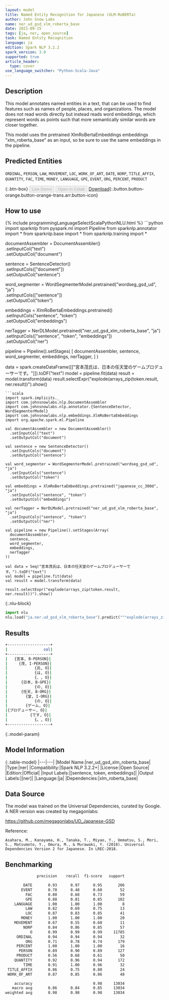 ```yaml
---
layout: model
title: Named Entity Recognition for Japanese (XLM-RoBERTa)
author: John Snow Labs
name: ner_ud_gsd_xlm_roberta_base
date: 2021-09-15
tags: [ja, ner, open_source]
task: Named Entity Recognition
language: ja
edition: Spark NLP 3.2.2
spark_version: 3.0
supported: true
article_header:
  type: cover
use_language_switcher: "Python-Scala-Java"
---
```


## Description

This model annotates named entities in a text, that can be used to find features such as names of people, places, and organizations. The model does not read words directly but instead reads word embeddings, which represent words as points such that more semantically similar words are closer together.

This model uses the pretrained XlmRoBertaEmbeddings embeddings "xlm_roberta_base" as an input, so be sure to use the same embeddings in the pipeline.

## Predicted Entities

`ORDINAL`, `PERSON`, `LAW`, `MOVEMENT`, `LOC`, `WORK_OF_ART`, `DATE`, `NORP`, `TITLE_AFFIX`, `QUANTITY`, `FAC`, `TIME`, `MONEY`, `LANGUAGE`, `GPE`, `EVENT`, `ORG`, `PERCENT`, `PRODUCT`

{:.btn-box}
<button class="button button-orange" disabled>Live Demo</button>
<button class="button button-orange" disabled>Open in Colab</button>
[Download](https://s3.amazonaws.com/auxdata.johnsnowlabs.com/public/models/ner_ud_gsd_xlm_roberta_base_ja_3.2.2_3.0_1631696644878.zip){:.button.button-orange.button-orange-trans.arr.button-icon}

## How to use



<div class="tabs-box" markdown="1">
{% include programmingLanguageSelectScalaPythonNLU.html %}
```python
import sparknlp
from pyspark.ml import Pipeline
from sparknlp.annotator import *
from sparknlp.base import *
from sparknlp.training import *

documentAssembler = DocumentAssembler() \
    .setInputCol("text") \
    .setOutputCol("document")

sentence = SentenceDetector() \
    .setInputCols(["document"]) \
    .setOutputCol("sentence")

word_segmenter = WordSegmenterModel.pretrained("wordseg_gsd_ud", "ja") \
    .setInputCols(["sentence"]) \
    .setOutputCol("token")

embeddings = XlmRoBertaEmbeddings.pretrained() \
    .setInputCols("sentence", "token") \
    .setOutputCol("embeddings")

nerTagger = NerDLModel.pretrained("ner_ud_gsd_xlm_roberta_base", "ja") \
    .setInputCols(["sentence", "token", "embeddings"]) \
    .setOutputCol("ner")

pipeline = Pipeline().setStages(
    [
        documentAssembler,
        sentence,
        word_segmenter,
        embeddings,
        nerTagger,
    ]
)

data = spark.createDataFrame([["宮本茂氏は、日本の任天堂のゲームプロデューサーです。"]]).toDF("text")
model = pipeline.fit(data)
result = model.transform(data)
result.selectExpr("explode(arrays_zip(token.result, ner.result))").show()
```
```scala
import spark.implicits._
import com.johnsnowlabs.nlp.DocumentAssembler
import com.johnsnowlabs.nlp.annotator.{SentenceDetector, WordSegmenterModel}
import com.johnsnowlabs.nlp.embeddings.XlmRoBertaEmbeddings
import org.apache.spark.ml.Pipeline

val documentAssembler = new DocumentAssembler()
  .setInputCol("text")
  .setOutputCol("document")

val sentence = new SentenceDetector()
  .setInputCols("document")
  .setOutputCol("sentence")

val word_segmenter = WordSegmenterModel.pretrained("wordseg_gsd_ud", "ja")
  .setInputCols("sentence")
  .setOutputCol("token")

val embeddings = XlmRoBertaEmbeddings.pretrained("japanese_cc_300d", "ja")
  .setInputCols("sentence", "token")
  .setOutputCol("embeddings")

val nerTagger = NerDLModel.pretrained("ner_ud_gsd_xlm_roberta_base", "ja")
  .setInputCols("sentence", "token")
  .setOutputCol("ner")

val pipeline = new Pipeline().setStages(Array(
  documentAssembler,
  sentence,
  word_segmenter,
  embeddings,
  nerTagger
))

val data = Seq("宮本茂氏は、日本の任天堂のゲームプロデューサーです。").toDF("text")
val model = pipeline.fit(data)
val result = model.transform(data)

result.selectExpr("explode(arrays_zip(token.result, ner.result))").show()
```


{:.nlu-block}
```python
import nlu
nlu.load("ja.ner.ud_gsd_xlm_roberta_base").predict("""explode(arrays_zip(token.result, ner.result))""")
```

</div>

## Results

```bash
+-------------------+                                                           
|                col|
+-------------------+
|   {宮本, B-PERSON}|
|     {茂, I-PERSON}|
|            {氏, O}|
|            {は, O}|
|            {、, O}|
|      {日本, B-GPE}|
|            {の, O}|
|      {任天, B-ORG}|
|        {堂, I-ORG}|
|            {の, O}|
|        {ゲーム, O}|
|{プロデューサー, O}|
|          {です, O}|
|            {。, O}|
+-------------------+
```

{:.model-param}
## Model Information

{:.table-model}
|---|---|
|Model Name:|ner_ud_gsd_xlm_roberta_base|
|Type:|ner|
|Compatibility:|Spark NLP 3.2.2+|
|License:|Open Source|
|Edition:|Official|
|Input Labels:|[sentence, token, embeddings]|
|Output Labels:|[ner]|
|Language:|ja|
|Dependencies:|xlm_roberta_base|

## Data Source

The model was trained on the Universal Dependencies, curated by Google. A NER version was created by megagonlabs:

https://github.com/megagonlabs/UD_Japanese-GSD

Reference:

    Asahara, M., Kanayama, H., Tanaka, T., Miyao, Y., Uematsu, S., Mori, S., Matsumoto, Y., Omura, M., & Murawaki, Y. (2018). Universal Dependencies Version 2 for Japanese. In LREC-2018.

## Benchmarking

```bash
              precision    recall  f1-score   support

        DATE       0.93      0.97      0.95       206
       EVENT       0.78      0.48      0.60        52
         FAC       0.80      0.68      0.73        59
         GPE       0.88      0.81      0.85       102
    LANGUAGE       1.00      1.00      1.00         8
         LAW       0.82      0.69      0.75        13
         LOC       0.87      0.83      0.85        41
       MONEY       1.00      1.00      1.00        20
    MOVEMENT       0.67      0.55      0.60        11
        NORP       0.84      0.86      0.85        57
           O       0.99      0.99      0.99     11785
     ORDINAL       0.94      0.94      0.94        32
         ORG       0.71      0.78      0.74       179
     PERCENT       1.00      1.00      1.00        16
      PERSON       0.89      0.90      0.89       127
     PRODUCT       0.56      0.68      0.61        50
    QUANTITY       0.92      0.96      0.94       172
        TIME       0.91      1.00      0.96        32
 TITLE_AFFIX       0.86      0.75      0.80        24
 WORK_OF_ART       0.87      0.85      0.86        48

    accuracy                           0.98     13034
   macro avg       0.86      0.84      0.85     13034
weighted avg       0.98      0.98      0.98     13034

```